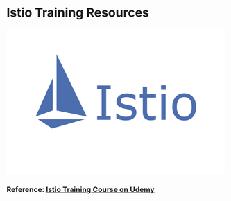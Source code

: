 # Istio Training Resources 

![Istio Logo](istio_logo.png)

### Reference: [Istio Training Course on Udemy](https://www.udemy.com/share/102brY3@0-PX51ECKnyhZVf_2p4sECx1nxoW41y-XGNI60aZ2pH6ibq0G3GMiR2faqTqbhgo/)